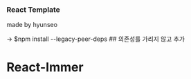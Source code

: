 ### React Template

made by hyunseo

-> $npm install --legacy-peer-deps  ## 의존성를 가리지 않고 추가
# React-Immer
